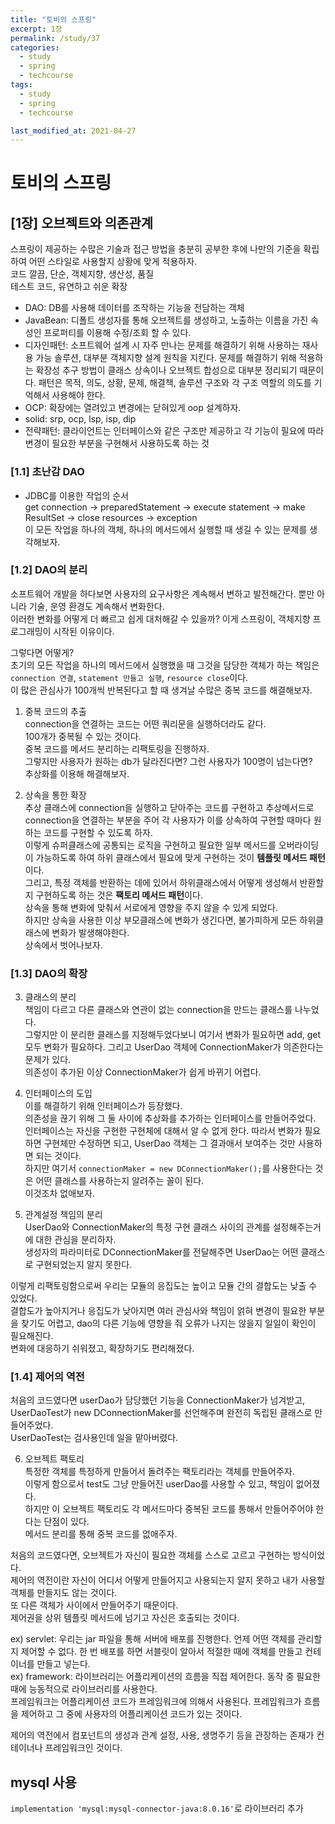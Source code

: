 ```yaml
---
title: "토비의 스프링"
excerpt: 1장
permalink: /study/37
categories:
  - study
  - spring
  - techcourse
tags:
  - study
  - spring
  - techcourse

last_modified_at: 2021-04-27
---  
```

# 토비의 스프링  

## [1장] 오브젝트와 의존관계  
스프링이 제공하는 수많은 기술과 접근 방법을 충분히 공부한 후에 나만의 기준을 확립하여 어떤 스타일로 사용할지 상황에 맞게 적용하자.  
코드 깔끔, 단순, 객체지향, 생산성, 품질  
테스트 코드, 유연하고 쉬운 확장  
- DAO: DB를 사용해 데이터를 조작하는 기능을 전담하는 객체  
- JavaBean: 디폴트 생성자를 통해 오브젝트를 생성하고, 노출하는 이름을 가진 속성인 프로퍼티를 이용해 수정/조회 할 수 있다.  
- 디자인패턴: 소프트웨어 설계 시 자주 만나는 문제를 해결하기 위해 사용하는 재사용 가능 솔루션, 대부분 객체지향 설계 원칙을 지킨다. 문제를 해결하기 위해 적용하는 확장성 추구 방법이 클래스 상속이나 오브젝트 합성으로 대부분 정리되기 때문이다. 패턴은 목적, 의도, 상황, 문제, 해결책, 솔루션 구조와 각 구조 역할의 의도를 기억해서 사용해야 한다.   
- OCP: 확장에는 열려있고 변경에는 닫혀있게 oop 설계하자.  
- solid: srp, ocp, lsp, isp, dip  
- 전략패턴: 클라이언트는 인터페이스와 같은 구조만 제공하고 각 기능이 필요에 따라 변경이 필요한 부분을 구현해서 사용하도록 하는 것  


### [1.1] 초난감 DAO  
- JDBC를 이용한 작업의 순서  
get connection -> preparedStatement -> execute statement -> make ResultSet -> close resources -> exception  
이 모든 작업을 하나의 객체, 하나의 메서드에서 실행할 때 생길 수 있는 문제를 생각해보자.

### [1.2] DAO의 분리  
소프트웨어 개발을 하다보면 사용자의 요구사항은 계속해서 변하고 발전해간다. 뿐만 아니라 기술, 운영 환경도 계속해서 변화한다.  
이러한 변화를 어떻게 더 빠르고 쉽게 대처해갈 수 있을까? 이게 스프링이, 객체지향 프로그래밍이 시작된 이유이다.  

그렇다면 어떻게?  
초기의 모든 작업을 하나의 메서드에서 실행했을 때 그것을 담당한 객체가 하는 책임은 `connection 연결`, `statement 만들고 실행`, `resource close`이다.  
이 많은 관심사가 100개씩 반복된다고 할 때 생겨날 수많은 중복 코드를 해결해보자.  

1. 중복 코드의 추출  
connection을 연결하는 코드는 어떤 쿼리문을 실행하더라도 같다.  
100개가 중복될 수 있는 것이다.  
중복 코드를 메서드 분리하는 리팩토링을 진행하자.  
그렇지만 사용자가 원하는 db가 달라진다면? 그런 사용자가 100명이 넘는다면?  
추상화를 이용해 해결해보자.  

2. 상속을 통한 확장  
추상 클래스에 connection을 실행하고 닫아주는 코드를 구현하고 추상메서드로 connection을 연결하는 부분을 주어 각 사용자가 이를 상속하여 구현할 때마다 원하는 코드를 구현할 수 있도록 하자.  
이렇게 슈퍼클래스에 공통되는 로직을 구현하고 필요한 일부 메서드를 오버라이딩이 가능하도록 하여 하위 클래스에서 필요에 맞게 구현하는 것이 **템플릿 메서드 패턴**이다.  
그리고, 특정 객체를 반환하는 데에 있어서 하위클래스에서 어떻게 생성해서 반환할지 구현하도록 하는 것은 **팩토리 메서드 패턴**이다.  
상속을 통해 변화에 맞춰서 서로에게 영향을 주지 않을 수 있게 되었다.  
하지만 상속을 사용한 이상 부모클래스에 변화가 생긴다면, 불가피하게 모든 하위클래스에 변화가 발생해야한다.  
상속에서 벗어나보자.  

### [1.3] DAO의 확장  
3. 클래스의 분리  
책임이 다르고 다른 클래스와 연관이 없는 connection을 만드는 클래스를 나누었다.  
그렇지만 이 분리한 클래스를 지정해두었다보니 여기서 변화가 필요하면 add, get 모두 변화가 필요하다. 그리고 UserDao 객체에 ConnectionMaker가 의존한다는 문제가 있다.  
의존성이 추가된 이상 ConnectionMaker가 쉽게 바뀌기 어렵다.  

4. 인터페이스의 도입  
이를 해결하기 위해 인터페이스가 등장했다.  
의존성을 끊기 위해 그 둘 사이에 추상화를 추가하는 인터페이스를 만들어주었다.  
인터페이스는 자신을 구현한 구현체에 대해서 알 수 없게 한다. 따라서 변화가 필요하면 구현체만 수정하면 되고, UserDao 객체는 그 결과애서 보여주는 것만 사용하면 되는 것이다.  
하지만 여기서 `connectionMaker = new DConnectionMaker();`를 사용한다는 것은 어떤 클래스를 사용하는지 알려주는 꼴이 된다.  
이것조차 없애보자.  

5. 관계설정 책임의 분리  
UserDao와 ConnectionMaker의 특정 구현 클래스 사이의 관계를 설정해주는거에 대한 관심을 분리하자.  
생성자의 파라미터로 DConnectionMaker를 전달해주면 UserDao는 어떤 클래스로 구현되었는지 알지 못한다.  

이렇게 리팩토링함으로써 우리는 모듈의 응집도는 높이고 모듈 간의 결합도는 낮출 수 있었다.  
결합도가 높아지거나 응집도가 낮아지면 여러 관심사와 책임이 얽혀 변경이 필요한 부분을 찾기도 어렵고, dao의 다른 기능에 영향을 줘 오류가 나지는 않을지 일일이 확인이 필요해진다.  
변화에 대응하기 쉬워졌고, 확장하기도 편리해졌다.  

### [1.4] 제어의 역전  
처음의 코드였다면 userDao가 담당했던 기능을 ConnectionMaker가 넘겨받고, UserDaoTest가 new DConnectionMaker를 선언해주며 완전히 독립된 클래스로 만들어주었다.  
UserDaoTest는 검사용인데 일을 맡아버렸다.  

6. 오브젝트 팩토리  
특정한 객체를 특정하게 만들어서 돌려주는 팩토리라는 객체를 만들어주자.  
이렇게 함으로서 test도 그냥 만들어진 userDao를 사용할 수 있고, 책임이 없어졌다.  
하지만 이 오브젝트 팩토리도 각 메서드마다 중복된 코드를 통해서 만들어주어야 한다는 단점이 있다.  
메서드 분리를 통해 중복 코드를 없애주자.  

처음의 코드였다면, 오브젝트가 자신이 필요한 객체를 스스로 고르고 구현하는 방식이었다.  
제어의 역전이란 자신이 어디서 어떻게 만들어지고 사용되는지 알지 못하고 내가 사용할 객체를 만들지도 않는 것이다.  
또 다른 객체가 사이에서 만들어주기 때문이다.  
제어권을 상위 템플릿 메서드에 넘기고 자신은 호출되는 것이다.  

ex) servlet: 우리는 jar 파일을 통해 서버에 배포를 진행한다. 언제 어떤 객체를 관리할 지 제어할 수 없다. 한 번 배포를 하면 서블릿이 알아서 적절한 때에 객체를 만들고 컨테이너를 만들고 넣는다.  
ex) framework: 라이브러리는 어플리케이션의 흐름을 직접 제어한다. 동작 중 필요한 때에 능동적으로 라이브러리를 사용한다.  
프레임워크는 어플리케이션 코드가 프레임워크에 의해서 사용된다. 프레임워크가 흐름을 제어하고 그 중에 사용자의 어플리케이션 코드가 있는 것이다.  

제어의 역전에서 컴포넌트의 생성과 관계 설정, 사용, 생명주기 등을 관장하는 존재가 컨테이너나 프레임워크인 것이다.  

## mysql 사용  
`implementation 'mysql:mysql-connector-java:8.0.16'`로 라이브러리 추가  